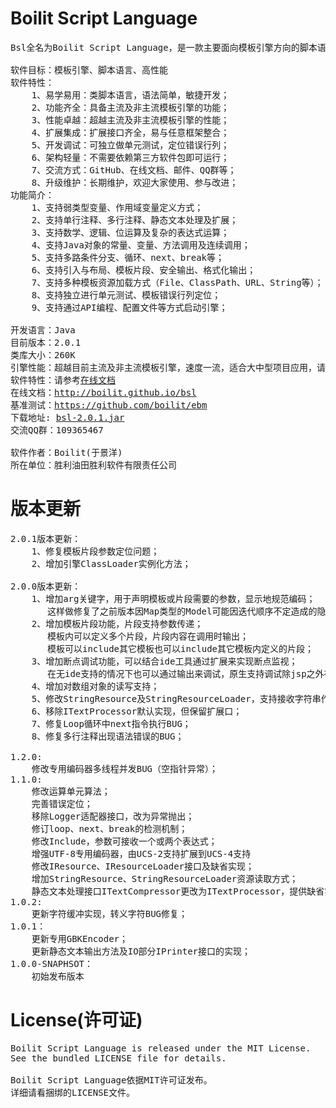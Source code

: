 Boilit Script Language
===
<pre>
Bsl全名为Boilit Script Language，是一款主要面向模板引擎方向的脚本语言。

软件目标：模板引擎、脚本语言、高性能
软件特性：
    1、易学易用：类脚本语言，语法简单，敏捷开发；
    2、功能齐全：具备主流及非主流模板引擎的功能；
    3、性能卓越：超越主流及非主流模板引擎的性能；
    4、扩展集成：扩展接口齐全，易与任意框架整合；
    5、开发调试：可独立做单元测试，定位错误行列；
    6、架构轻量：不需要依赖第三方软件包即可运行；
    7、交流方式：GitHub、在线文档、邮件、QQ群等；
    8、升级维护：长期维护，欢迎大家使用、参与改进；
功能简介：
    1、支持弱类型变量、作用域变量定义方式；
    2、支持单行注释、多行注释、静态文本处理及扩展；
    3、支持数学、逻辑、位运算及复杂的表达式运算；
    4、支持Java对象的常量、变量、方法调用及连续调用；
    5、支持多路条件分支、循环、next、break等；
    6、支持引入与布局、模板片段、安全输出、格式化输出；
    7、支持多种模板资源加载方式（File、ClassPath、URL、String等）；
    8、支持独立进行单元测试、模板错误行列定位；
    9、支持通过API编程、配置文件等方式启动引擎；

开发语言：Java
目前版本：2.0.1
类库大小：260K
引擎性能：超越目前主流及非主流模板引擎，速度一流，适合大中型项目应用，请查看在线文档或基准测试内的测试结果;
软件特性：请参考<a href="http://boilit.github.io/bsl">在线文档</a>
在线文档：<a href="http://boilit.github.io/bsl">http://boilit.github.io/bsl</a>
基准测试：<a href="https://github.com/boilit/ebm">https://github.com/boilit/ebm</a>
下载地址: <a href="http://boilit.github.io/bsl/releases/bsl-2.0.1.jar">bsl-2.0.1.jar</a>
交流QQ群：109365467

软件作者：Boilit(于景洋)
所在单位：胜利油田胜利软件有限责任公司
</pre>

版本更新
===
<pre>
2.0.1版本更新：
    1、修复模板片段参数定位问题；
    2、增加引擎ClassLoader实例化方法；

2.0.0版本更新：
    1、增加arg关键字，用于声明模板或片段需要的参数，显示地规范编码；
       这样做修复了之前版本因Map类型的Model可能因迭代顺序不定造成的隐藏BUG，同时也提升了模板渲染速度；
    2、增加模板片段功能，片段支持参数传递；
       模板内可以定义多个片段，片段内容在调用时输出；
       模板可以include其它模板也可以include其它模板内定义的片段；
    3、增加断点调试功能，可以结合ide工具通过扩展来实现断点监视；
       在无ide支持的情况下也可以通过输出来调试，原生支持调试除jsp之外在其它模板引擎很少见到的功能；
    4、增加对数组对象的读写支持；
    5、修改StringResource及StringResourceLoader，支持接收字符串作为模板；
    6、移除ITextProcessor默认实现，但保留扩展口；
    7、修复Loop循环中next指令执行BUG；
    8、修复多行注释出现语法错误的BUG；

1.2.0:
    修改专用编码器多线程并发BUG（空指针异常）；
1.1.0:
    修改运算单元算法；
    完善错误定位；
    移除Logger适配器接口，改为异常抛出；
    修订loop、next、break的检测机制；
    修改Include，参数可接收一个或两个表达式；
    增强UTF-8专用编码器，由UCS-2支持扩展到UCS-4支持
    修改IResource、IResourceLoader接口及缺省实现；
    增加StringResource、StringResourceLoader资源读取方式；
    静态文本处理接口ITextCompressor更改为ITextProcessor，提供缺省实现，一般用不到该功能；
1.0.2:
    更新字符缓冲实现，转义字符BUG修复；
1.0.1：
    更新专用GBKEncoder；
    更新静态文本输出方法及IO部分IPrinter接口的实现；
1.0.0-SNAPHSOT：
    初始发布版本
</pre>

License(许可证)
===
<pre>
Boilit Script Language is released under the MIT License. 
See the bundled LICENSE file for details.

Boilit Script Language依据MIT许可证发布。
详细请看捆绑的LICENSE文件。
</pre>

